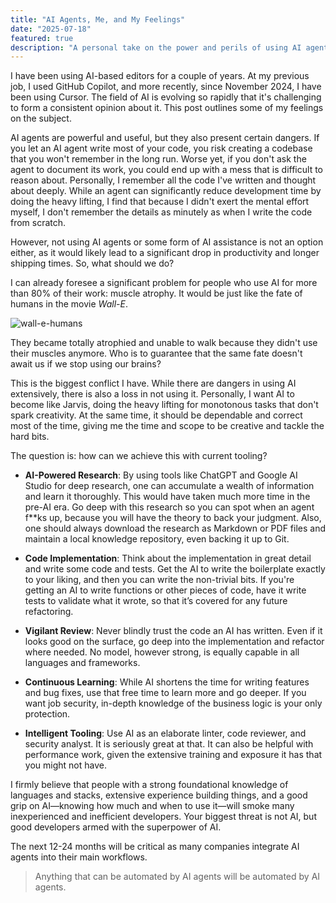 ```yaml
---
title: "AI Agents, Me, and My Feelings"
date: "2025-07-18"
featured: true
description: "A personal take on the power and perils of using AI agents in software development, exploring how to strike a balance between productivity and preserving one's skills."
---
```


I have been using AI-based editors for a couple of years. At my previous job, I used GitHub Copilot, and more recently, since November 2024, I have been using Cursor. The field of AI is evolving so rapidly that it's challenging to form a consistent opinion about it. This post outlines some of my feelings on the subject.

AI agents are powerful and useful, but they also present certain dangers. If you let an AI agent write most of your code, you risk creating a codebase that you won't remember in the long run. Worse yet, if you don't ask the agent to document its work, you could end up with a mess that is difficult to reason about. Personally, I remember all the code I've written and thought about deeply. While an agent can significantly reduce development time by doing the heavy lifting, I find that because I didn't exert the mental effort myself, I don't remember the details as minutely as when I write the code from scratch.

However, not using AI agents or some form of AI assistance is not an option either, as it would likely lead to a significant drop in productivity and longer shipping times. So, what should we do?

I can already foresee a significant problem for people who use AI for more than 80% of their work: muscle atrophy. It would be just like the fate of humans in the movie *Wall-E*.

![wall-e-humans](https://m.media-amazon.com/images/M/MV5BZDQ5MzBmODItZDZjMC00Mjk3LThiYTUtOTc5NzkzNTU3NmNiXkEyXkFqcGc@._V1_QL75_UX820_.jpg)

They became totally atrophied and unable to walk because they didn't use their muscles anymore. Who is to guarantee that the same fate doesn't await us if we stop using our brains?

This is the biggest conflict I have. While there are dangers in using AI extensively, there is also a loss in not using it. Personally, I want AI to become like Jarvis, doing the heavy lifting for monotonous tasks that don't spark creativity. At the same time, it should be dependable and correct most of the time, giving me the time and scope to be creative and tackle the hard bits.

The question is: how can we achieve this with current tooling?

-   **AI-Powered Research**: By using tools like ChatGPT and Google AI Studio for deep research, one can accumulate a wealth of information and learn it thoroughly. This would have taken much more time in the pre-AI era. Go deep with this research so you can spot when an agent f**ks up, because you will have the theory to back your judgment. Also, one should always download the research as Markdown or PDF files and maintain a local knowledge repository, even backing it up to Git.

-   **Code Implementation**: Think about the implementation in great detail and write some code and tests. Get the AI to write the boilerplate exactly to your liking, and then you can write the non-trivial bits. If you're getting an AI to write functions or other pieces of code, have it write tests to validate what it wrote, so that it’s covered for any future refactoring.

-   **Vigilant Review**: Never blindly trust the code an AI has written. Even if it looks good on the surface, go deep into the implementation and refactor where needed. No model, however strong, is equally capable in all languages and frameworks.

-   **Continuous Learning**: While AI shortens the time for writing features and bug fixes, use that free time to learn more and go deeper. If you want job security, in-depth knowledge of the business logic is your only protection.

-   **Intelligent Tooling**: Use AI as an elaborate linter, code reviewer, and security analyst. It is seriously great at that. It can also be helpful with performance work, given the extensive training and exposure it has that you might not have.

I firmly believe that people with a strong foundational knowledge of languages and stacks, extensive experience building things, and a good grip on AI—knowing how much and when to use it—will smoke many inexperienced and inefficient developers. Your biggest threat is not AI, but good developers armed with the superpower of AI.

The next 12-24 months will be critical as many companies integrate AI agents into their main workflows.

> Anything that can be automated by AI agents will be automated by AI agents.

